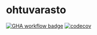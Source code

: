 # ohtuvarasto

[![GHA workflow badge](https://github.com/tonimalin/ohtuvarasto/workflows/CI/badge.svg)](https://github.com/tonimalin/ohtuvarasto/actions)
[![codecov](https://codecov.io/github/tonimalin/ohtuvarasto/graph/badge.svg?token=MYBMGMDDYR)](https://codecov.io/github/tonimalin/ohtuvarasto)
